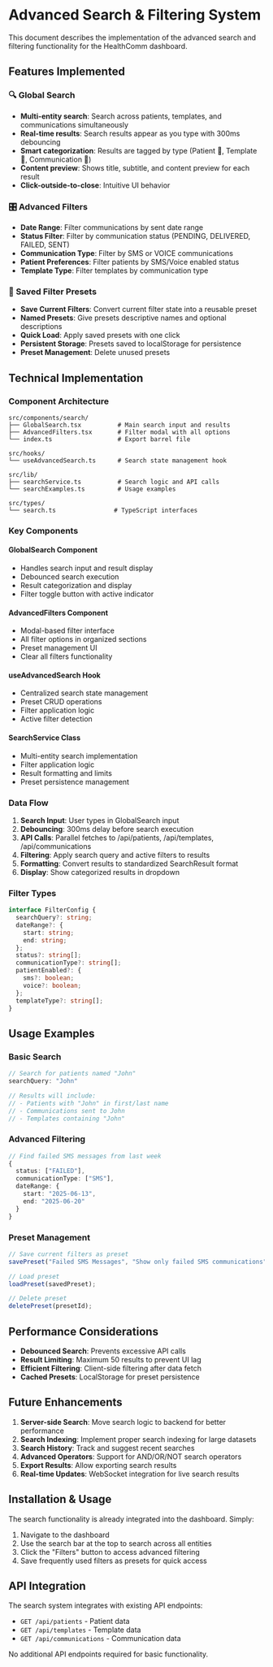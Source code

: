 # Advanced Search & Filtering System

This document describes the implementation of the advanced search and filtering functionality for the HealthComm dashboard.

## Features Implemented

### 🔍 Global Search
- **Multi-entity search**: Search across patients, templates, and communications simultaneously
- **Real-time results**: Search results appear as you type with 300ms debouncing
- **Smart categorization**: Results are tagged by type (Patient 👤, Template 📄, Communication 💬)
- **Content preview**: Shows title, subtitle, and content preview for each result
- **Click-outside-to-close**: Intuitive UI behavior

### 🎛️ Advanced Filters
- **Date Range**: Filter communications by sent date range
- **Status Filter**: Filter by communication status (PENDING, DELIVERED, FAILED, SENT)
- **Communication Type**: Filter by SMS or VOICE communications
- **Patient Preferences**: Filter patients by SMS/Voice enabled status
- **Template Type**: Filter templates by communication type

### 💾 Saved Filter Presets
- **Save Current Filters**: Convert current filter state into a reusable preset
- **Named Presets**: Give presets descriptive names and optional descriptions
- **Quick Load**: Apply saved presets with one click
- **Persistent Storage**: Presets saved to localStorage for persistence
- **Preset Management**: Delete unused presets

## Technical Implementation

### Component Architecture
```
src/components/search/
├── GlobalSearch.tsx          # Main search input and results
├── AdvancedFilters.tsx       # Filter modal with all options
└── index.ts                  # Export barrel file

src/hooks/
└── useAdvancedSearch.ts      # Search state management hook

src/lib/
├── searchService.ts          # Search logic and API calls
└── searchExamples.ts         # Usage examples

src/types/
└── search.ts                # TypeScript interfaces
```

### Key Components

#### GlobalSearch Component
- Handles search input and result display
- Debounced search execution
- Result categorization and display
- Filter toggle button with active indicator

#### AdvancedFilters Component
- Modal-based filter interface
- All filter options in organized sections
- Preset management UI
- Clear all filters functionality

#### useAdvancedSearch Hook
- Centralized search state management
- Preset CRUD operations
- Filter application logic
- Active filter detection

#### SearchService Class
- Multi-entity search implementation
- Filter application logic
- Result formatting and limits
- Preset persistence management

### Data Flow

1. **Search Input**: User types in GlobalSearch input
2. **Debouncing**: 300ms delay before search execution
3. **API Calls**: Parallel fetches to /api/patients, /api/templates, /api/communications
4. **Filtering**: Apply search query and active filters to results
5. **Formatting**: Convert results to standardized SearchResult format
6. **Display**: Show categorized results in dropdown

### Filter Types

```typescript
interface FilterConfig {
  searchQuery?: string;
  dateRange?: {
    start: string;
    end: string;
  };
  status?: string[];
  communicationType?: string[];
  patientEnabled?: {
    sms?: boolean;
    voice?: boolean;
  };
  templateType?: string[];
}
```

## Usage Examples

### Basic Search
```typescript
// Search for patients named "John"
searchQuery: "John"

// Results will include:
// - Patients with "John" in first/last name
// - Communications sent to John
// - Templates containing "John"
```

### Advanced Filtering
```typescript
// Find failed SMS messages from last week
{
  status: ["FAILED"],
  communicationType: ["SMS"],
  dateRange: {
    start: "2025-06-13",
    end: "2025-06-20"
  }
}
```

### Preset Management
```typescript
// Save current filters as preset
savePreset("Failed SMS Messages", "Show only failed SMS communications");

// Load preset
loadPreset(savedPreset);

// Delete preset
deletePreset(presetId);
```

## Performance Considerations

- **Debounced Search**: Prevents excessive API calls
- **Result Limiting**: Maximum 50 results to prevent UI lag
- **Efficient Filtering**: Client-side filtering after data fetch
- **Cached Presets**: LocalStorage for preset persistence

## Future Enhancements

1. **Server-side Search**: Move search logic to backend for better performance
2. **Search Indexing**: Implement proper search indexing for large datasets
3. **Search History**: Track and suggest recent searches
4. **Advanced Operators**: Support for AND/OR/NOT search operators
5. **Export Results**: Allow exporting search results
6. **Real-time Updates**: WebSocket integration for live search results

## Installation & Usage

The search functionality is already integrated into the dashboard. Simply:

1. Navigate to the dashboard
2. Use the search bar at the top to search across all entities
3. Click the "Filters" button to access advanced filtering
4. Save frequently used filters as presets for quick access

## API Integration

The search system integrates with existing API endpoints:
- `GET /api/patients` - Patient data
- `GET /api/templates` - Template data  
- `GET /api/communications` - Communication data

No additional API endpoints required for basic functionality.
